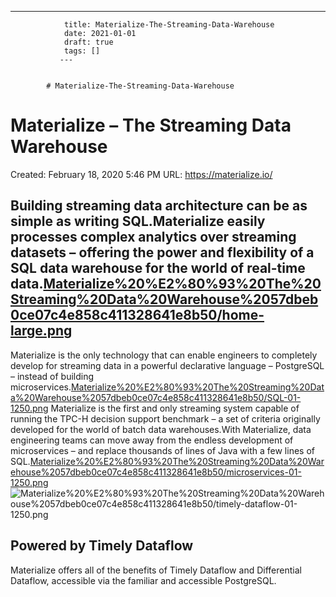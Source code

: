 ---
                title: Materialize-The-Streaming-Data-Warehouse
                date: 2021-01-01    
                draft: true
                tags: []
               ---


            # Materialize-The-Streaming-Data-Warehouse

# Materialize – The Streaming Data Warehouse
Created: February 18, 2020 5:46 PM
URL: https://materialize.io/
## Building streaming data architecture can be as simple as writing SQL.Materialize easily processes complex analytics over streaming datasets – offering the power and flexibility of a SQL data warehouse for the world of real-time data.[Materialize%20%E2%80%93%20The%20Streaming%20Data%20Warehouse%2057dbeb0ce07c4e858c411328641e8b50/home-large.png](Materialize%20%E2%80%93%20The%20Streaming%20Data%20Warehouse%2057dbeb0ce07c4e858c411328641e8b50/home-large.png)
Materialize is the only technology that can enable engineers to completely develop for streaming data in a powerful declarative language – PostgreSQL – instead of building microservices.[Materialize%20%E2%80%93%20The%20Streaming%20Data%20Warehouse%2057dbeb0ce07c4e858c411328641e8b50/SQL-01-1250.png](Materialize%20%E2%80%93%20The%20Streaming%20Data%20Warehouse%2057dbeb0ce07c4e858c411328641e8b50/SQL-01-1250.png)
Materialize is the first and only streaming system capable of running the TPC-H decision support benchmark – a set of criteria originally developed for the world of batch data warehouses.With Materialize, data engineering teams can move away from the endless development of microservices – and replace thousands of lines of Java with a few lines of SQL.[Materialize%20%E2%80%93%20The%20Streaming%20Data%20Warehouse%2057dbeb0ce07c4e858c411328641e8b50/microservices-01-1250.png](Materialize%20%E2%80%93%20The%20Streaming%20Data%20Warehouse%2057dbeb0ce07c4e858c411328641e8b50/microservices-01-1250.png)
![Materialize%20%E2%80%93%20The%20Streaming%20Data%20Warehouse%2057dbeb0ce07c4e858c411328641e8b50/timely-dataflow-01-1250.png](Materialize%20%E2%80%93%20The%20Streaming%20Data%20Warehouse%2057dbeb0ce07c4e858c411328641e8b50/timely-dataflow-01-1250.png)
## Powered by Timely Dataflow
Materialize offers all of the benefits of Timely Dataflow and Differential Dataflow, accessible via the familiar and accessible PostgreSQL.